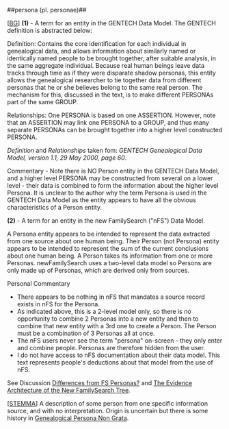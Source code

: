 ##persona (pl. personae)##

\[[BG](SOURCES.md#BG)\] **(1)** - A term for an entity in the GENTECH Data Model. The GENTECH definition is abstracted below:

Definition: Contains the core identification for each individual in genealogical data, and allows information about similarly named or identically named people to be brought together, after suitable analysis, in the same aggregate individual. Because real human beings leave data tracks through time as if they were disparate shadow personas, this entity allows the genealogical researcher to tie together data from different personas that he or she believes belong to the same real person. The mechanism for this, discussed in the text, is to make different PERSONAs part of the same GROUP.

Relationships: One PERSONA is based on one ASSERTION. However, note that an ASSERTION may link one PERSONA to a GROUP, and thus many separate PERSONAs can be brought together into a higher level constructed PERSONA.

*Definition* and *Relationships* taken fom: *GENTECH Genealogical Data Model, version 1.1, 29 May 2000, page 60*.

Commentary - Note there is NO Person entity in the GENTECH Data Model, and a higher level PERSONA may be constructed from several on a lower level - their data is combined to form the information about the higher level Persona. It is unclear to the author why the term Persona is used in the GENTECH Data Model as the entity appears to have all the obvious characteristics of a Person entity.

**(2)** - A term for an entity in the new FamilySearch ("nFS") Data Model.

A Persona entity appears to be intended to represent the data extracted from one source about one human being. Their Person (not Persona) entity appears to be intended to represent the sum of the current conclusions about one human being. A Person takes its information from one or more Personas. newFamilySearch uses a two-level data model so Persons are only made up of Personas, which are derived only from sources.

Personal Commentary
 * There appears to be nothing in nFS that mandates a source record exists in nFS for the Persona.
 * As indicated above, this is a 2-level model only, so there is no opportunity to combine 2 Personas into a new entity and then to combine that new entity with a 3rd one to create a Person. The Person must be a combination of 3 Personas all at once.
 * The nFS users never see the term "persona" on-screen - they only enter and combine people. Personas are therefore hidden from the user.
 * I do not have access to nFS documentation about their data model. This text represents people's deductions about that model from the use of nFS.

See Discussion [Differences from FS Personas?](http://bettergedcom.wikispaces.com/message/view/Defining+E%26C+for+BetterGEDCOM/37800364) and [The Evidence Architecture of the New FamilySearch Tree](http://ancestryinsider.blogspot.com/2010/06/evidence-architecture-of-new.html).

\[[STEMMA](SOURCES.md#STEMMA)\] A description of some person from one specific information source, and with no interpretation. Origin is uncertain but there is some history in [Genealogical Persona Non Grata](http://parallax-viewpoint.blogspot.com/2013/09/genealogical-persona-non-grata.html).
